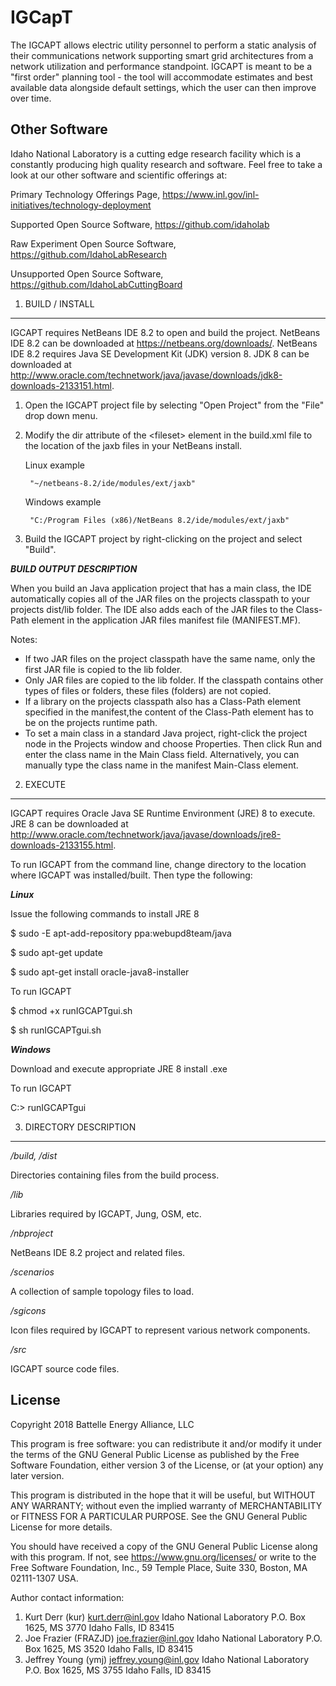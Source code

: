 # IGCapT
The IGCAPT allows electric utility personnel to perform a static analysis of their communications network supporting smart grid architectures from a network utilization and performance standpoint. IGCAPT is meant to be a "first order" planning tool - the tool will accommodate estimates and best available data alongside default settings, which the user can then improve over time.

Other Software
--------------
Idaho National Laboratory is a cutting edge research facility which is a constantly producing high quality research and software. Feel free to take a look at our other software and scientific offerings at:

Primary Technology Offerings Page, <https://www.inl.gov/inl-initiatives/technology-deployment>

Supported Open Source Software, <https://github.com/idaholab>

Raw Experiment Open Source Software, <https://github.com/IdahoLabResearch>

Unsupported Open Source Software, <https://github.com/IdahoLabCuttingBoard>



1) BUILD / INSTALL
------------------

IGCAPT requires NetBeans IDE 8.2 to open and build the project.  NetBeans
IDE 8.2 can be downloaded at <https://netbeans.org/downloads/>.  NetBeans
IDE 8.2 requires Java SE Development Kit (JDK) version 8.  JDK 8 can be
downloaded at <http://www.oracle.com/technetwork/java/javase/downloads/jdk8-downloads-2133151.html>.

1) Open the IGCAPT project file by selecting "Open Project" from the "File" drop
down menu.
2) Modify the dir attribute of the <fileset\> element in the build.xml file to the location of the jaxb files in your NetBeans install.

	Linux example

		"~/netbeans-8.2/ide/modules/ext/jaxb"

	Windows example

		"C:/Program Files (x86)/NetBeans 8.2/ide/modules/ext/jaxb"

3) Build the IGCAPT project by right-clicking on the project and select
"Build".

**_BUILD OUTPUT DESCRIPTION_**

When you build an Java application project that has a main class, the IDE
automatically copies all of the JAR files on the projects classpath to your
projects dist/lib folder. The IDE also adds each of the JAR files to the
Class-Path element in the application JAR files manifest file (MANIFEST.MF).

Notes:

* If two JAR files on the project classpath have the same name, only the first
JAR file is copied to the lib folder.
* Only JAR files are copied to the lib folder.  If the classpath contains other
types of files or folders, these files (folders) are not copied.
* If a library on the projects classpath also has a Class-Path element
specified in the manifest,the content of the Class-Path element has to be on
the projects runtime path.
* To set a main class in a standard Java project, right-click the project node
in the Projects window and choose Properties. Then click Run and enter the
class name in the Main Class field. Alternatively, you can manually type the
class name in the manifest Main-Class element.

2) EXECUTE
--------------

IGCAPT requires Oracle Java SE Runtime Environment (JRE) 8 to execute.  JRE 8 can be
downloaded at
<http://www.oracle.com/technetwork/java/javase/downloads/jre8-downloads-2133155.html>.

To run IGCAPT from the command line, change directory to the location where IGCAPT was installed/built.  Then type the following:


**_Linux_**

Issue the following commands to install JRE 8

$ sudo -E apt-add-repository ppa:webupd8team/java

$ sudo apt-get update

$ sudo apt-get install oracle-java8-installer

To run IGCAPT

$ chmod +x runIGCAPTgui.sh

$ sh runIGCAPTgui.sh

**_Windows_**

Download and execute appropriate JRE 8 install .exe

To run IGCAPT

C:\> runIGCAPTgui

3) DIRECTORY DESCRIPTION
------------------------

_/build, /dist_

Directories containing files from the build process.

_/lib_

Libraries required by IGCAPT, Jung, OSM, etc.

_/nbproject_

NetBeans IDE 8.2 project and related files.

_/scenarios_

A collection of sample topology files to load.

_/sgicons_

Icon files required by IGCAPT to represent various network components.

_/src_

IGCAPT source code files.

License
------------------

  Copyright 2018 Battelle Energy Alliance, LLC
  
  This program is free software: you can redistribute it and/or modify
  it under the terms of the GNU General Public License as published by
  the Free Software Foundation, either version 3 of the License, or
  (at your option) any later version.

  This program is distributed in the hope that it will be useful,
  but WITHOUT ANY WARRANTY; without even the implied warranty of
  MERCHANTABILITY or FITNESS FOR A PARTICULAR PURPOSE.  See the
  GNU General Public License for more details.

  You should have received a copy of the GNU General Public License
  along with this program.  If not, see <https://www.gnu.org/licenses/> or
  write to the Free Software Foundation, Inc., 59 Temple Place, Suite 330,
  Boston, MA  02111-1307  USA.

Author contact information:

1. Kurt Derr (kur) <kurt.derr@inl.gov> Idaho National Laboratory P.O. Box 1625, MS 3770 Idaho Falls, ID 83415
2. Joe Frazier (FRAZJD) <joe.frazier@inl.gov> Idaho National Laboratory P.O. Box 1625, MS 3520 Idaho Falls, ID 83415
3. Jeffrey Young (ymj) <jeffrey.young@inl.gov> Idaho National Laboratory P.O. Box 1625, MS 3755 Idaho Falls, ID 83415

